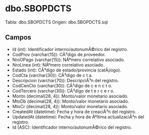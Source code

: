 ﻿# dbo.SBOPDCTS

Tabla: dbo.SBOPDCTS
Origen: dbo.SBOPDCTS.sql

## Campos

- Id (int): Identificador interno/autonumÃ©rico del registro.
- CodProv (varchar(15)): CÃ³digo de proveedor.
- NroOPago (varchar(15)): NÃºmero correlativo asociado.
- NroLinea (int): NÃºmero correlativo asociado.
- Estado (int): CÃ³digo de estado/provincia (catÃ¡logo).
- CodCta (varchar(30)): CÃ³digo de c t a.
- Descripcion (varchar(70)): DescripciÃ³n del registro.
- CodCenCto (varchar(30)): CÃ³digo de c e n c t o.
- CodTercero (varchar(30)): CÃ³digo de t e r c e r o.
- Monto (decimal(28, 4)): Monto/valor monetario asociado.
- MtoDb (decimal(28, 4)): Monto/valor monetario asociado.
- MtoCr (decimal(28, 4)): Monto/valor monetario asociado.
- CreatedAt (datetime): Fecha y hora de creaciÃ³n del registro.
- UpdatedAt (datetime): Fecha y hora de Ãºltima actualizaciÃ³n del registro.
- Id (ASC): Identificador interno/autonumÃ©rico del registro.

